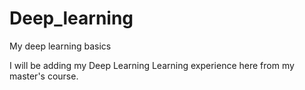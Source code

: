 # Deep_learning
My deep learning basics

I will be adding my Deep Learning Learning experience here from my master's course.
